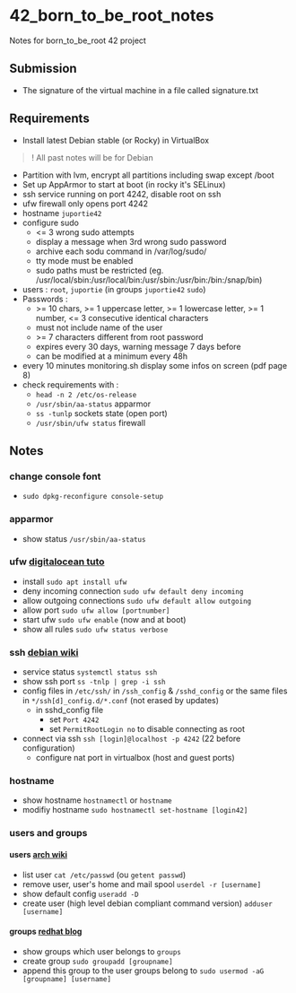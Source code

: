 # 42_born_to_be_root_notes
Notes for born_to_be_root 42 project

## Submission
- The signature of the virtual machine in a file called signature.txt

## Requirements
- Install latest Debian stable (or Rocky) in VirtualBox 
> ! All past notes will be for Debian
- Partition with lvm, encrypt all partitions including swap except /boot
- Set up AppArmor to start at boot (in rocky it's SELinux)
- ssh service running on port 4242, disable root on ssh
- ufw firewall only opens port 4242
- hostname `juportie42`
- configure sudo
    - <= 3 wrong sudo attempts
    - display a message when 3rd wrong sudo password
    - archive each sodu command in /var/log/sudo/
    - tty mode must be enabled
    - sudo paths must be restricted (eg. /usr/local/sbin:/usr/local/bin:/usr/sbin:/usr/bin:/bin:/snap/bin)
- users : `root`, `juportie` (in groups `juportie42` `sudo`)
- Passwords :
    - \>= 10 chars, >= 1 uppercase letter, >= 1 lowercase letter, >= 1 number, <= 3 consecutive identical characters
    - must not include name of the user
    - \>= 7 characters different from root password
    - expires every 30 days, warning message 7 days before
    - can be modified at a minimum every 48h
- every 10 minutes monitoring.sh display some infos on screen (pdf page 8)
- check requirements with :
    - `head -n 2 /etc/os-release`
    - `/usr/sbin/aa-status` apparmor
    - `ss -tunlp` sockets state (open port)
    - `/usr/sbin/ufw status` firewall

## Notes
### change console font
- `sudo dpkg-reconfigure console-setup`
### apparmor
- show status `/usr/sbin/aa-status`
### ufw [digitalocean tuto](https://www.digitalocean.com/community/tutorials/how-to-set-up-a-firewall-with-ufw-on-ubuntu)
- install `sudo apt install ufw`
- deny incoming connection `sudo ufw default deny incoming`
- allow outgoing connections `sudo ufw default allow outgoing`
- allow port `sudo ufw allow [portnumber]`
- start ufw `sudo ufw enable` (now and at boot)
- show all rules `sudo ufw status verbose`
### ssh [debian wiki](https://wiki.debian.org/SSH)
- service status `systemctl status ssh`
- show ssh port `ss -tnlp | grep -i ssh`
- config files in `/etc/ssh/` in `/ssh_config` & `/sshd_config` or the same files in `*/ssh[d]_config.d/*.conf` (not erased by updates)
    - in sshd_config file
        - set `Port 4242`
        - set `PermitRootLogin no` to disable connecting as root
- connect via ssh `ssh [login]@localhost -p 4242` (22 before configuration)
    - configure nat port in virtualbox (host and guest ports)
### hostname
- show hostname `hostnamectl` or `hostname`
- modifiy hostname `sudo hostnamectl set-hostname [login42]`
### users and groups
#### users [arch wiki](https://wiki.archlinux.org/title/Users_and_groups)
- list user `cat /etc/passwd` (ou `getent passwd`)
- remove user, user's home and mail spool `userdel -r [username]`
- show default config `useradd -D`
- create user (high level debian compliant command version) `adduser [username]`
#### groups [redhat blog](https://www.redhat.com/en/blog/linux-groups)
- show groups which user belongs to `groups`
- create group `sudo groupadd [groupname]`
- append this group to the user groups belong to `sudo usermod -aG [groupname] [username]`
